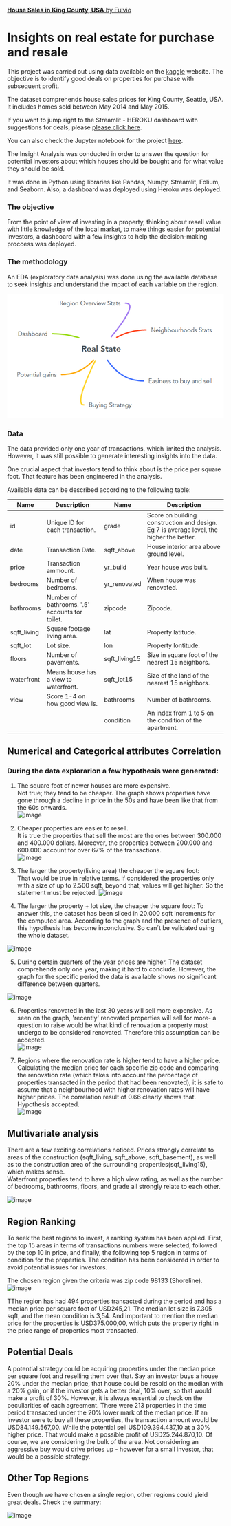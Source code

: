 <div id="wrapper">

<div id="main">

<div class="inner">

[**House Sales in King County, USA** by Fulvio](index.html)

<div id="banner" class="section">

<div class="content">

# Insights on real estate for purchase and resale

This project was carried out using data available on the [kaggle](https://www.kaggle.com/datasets/harlfoxem/housesalesprediction) website. The objective is to identify good deals on properties for purchase with subsequent profit.

The dataset comprehends house sales prices for King County, Seattle, USA. It includes homes sold between May 2014 and May 2015.

If you want to jump right to the Streamlit - HEROKU dashboard with suggestions for deals, please [please click here](https://house-analysis-dashboard.herokuapp.com/).

You can also check the Jupyter notebook for the project [here](https://github.com/fusaa/house-dashboard/blob/main/0%20-%20king%20county.ipynb).


The Insight Analysis was conducted in order to answer the question for potential investors about which houses should be bought and for what value they should be sold.

</div>

</div>

<div class="section">
It was done in Python using libraries like Pandas, Numpy, Streamlit, Folium, and Seaborn. Also, a dashboard was deployed using Heroku was deployed.

<div class="col-4 col-12-medium">


### The objective

From the point of view of investing in a property, thinking about resell value with little knowledge of the local market, to make things easier for potential investors, a dashboard with a few insights to help the decision-making proccess was deployed.

### The methodology

An EDA (exploratory data analysis) was done using the available database to seek insights and understand the impact of each variable on the region.

![image](./MindMap.png)
  
### Data

The data provided only one year of transactions, which limited the analysis. However, it was still possible to generate interesting insights into the data.

One crucial aspect that investors tend to think about is the price per square foot. That feature has been engineered in the analysis.

Available data can be described according to the following table:


| Name         | Description                                    | Name           | Description                                                                              |
| ------------ | ---------------------------------------------- | -------------- | ---------------------------------------------------------------------------------------- |
| id           | Unique ID for each transaction.                | grade          | Score on building construction and design. Eg 7 is average level, the higher the better. |
| date         | Transaction Date.                              | sqft\_above    | House interior area above ground level.                                                  |
| price        | Transaction ammount.                           | yr\_build      | Year house was built.                                                                    |
| bedrooms     | Number of bedrooms.                            | yr\_renovated  | When house was renovated.                                                                |
| bathrooms    | Number of bathrooms. '.5' accounts for toilet. | zipcode        | Zipcode.                                                                                 |
| sqft\_living | Square footage living area.                    | lat            | Property latitude.                                                                       |
| sqft\_lot    | Lot size.                                      | lon            | Property lontitude.                                                                      |
| floors       | Number of pavements.                           | sqft\_living15 | Size in square foot of the nearest 15 neighbors.                                         |
| waterfront   | Means house has a view to waterfront.          | sqft\_lot15    | Size of the land of the nearest 15 neighbors.                                            |
| view         | Score 1-4 on how good view is.                 | bathrooms      | Number of bathrooms.                                                                     |
|              |                                                | condition      | An index from 1 to 5 on the condition of the apartment.                                  |





## Numerical and Categorical attributes Correlation
  
  
### During the data explorarion a few hypothesis were generated:
  1) The square foot of newer houses are more expensive.  
  Not true; they tend to be cheaper. The graph shows properties have gone through a decline in price in the 50s and have been like that from the 60s onwards.  
  ![image](https://user-images.githubusercontent.com/66756007/175946753-a4f0545f-7a9a-46cb-89a4-d7a9f2969971.png)

  2) Cheaper properties are easier to resell.  
  It is true the properties that sell the most are the ones between 300.000 and 400.000 dollars. Moreover, the properties between 200.000 and 600.000 account for over 67% of the transactions.  
  ![image](https://user-images.githubusercontent.com/66756007/175947287-c685603f-9370-4bd4-9e49-bdeab8e9dce2.png)

  3) The larger the property(living area) the cheaper the square foot:  
  That would be true in relative terms. If considered the properties only with a size of up to 2.500 sqft, beyond that, values will get higher. So the statement must be rejected. 
  ![image](https://user-images.githubusercontent.com/66756007/175947619-57826309-f859-4910-9986-bfe74919dee0.png)

  4) The larger the property + lot size, the cheaper the square foot:
  To answer this, the dataset has been sliced in 20.000 sqft increments for the computed area. According to the graph and the presence of outliers, this hypothesis has become inconclusive. So can´t be validated using the whole dataset.
  
  ![image](https://user-images.githubusercontent.com/66756007/175947936-531fb2ae-6a6b-4201-9bde-be860731c314.png)

  5) During certain quarters of the year prices are higher.
  The dataset comprehends only one year, making it hard to conclude. However, the graph for the specific period the data is available shows no significant difference between quarters. 
   
  ![image](https://user-images.githubusercontent.com/66756007/175948131-e6225c6f-41f6-4935-a19c-cf176f448871.png)
  
  6) Properties renovated in the last 30 years will sell more expensive.
  As seen on the graph, 'recently' renovated properties will sell for more- a question to raise would be what kind of renovation a property must undergo to be considered renovated. Therefore this assumption can be accepted.  
  ![image](https://user-images.githubusercontent.com/66756007/175949030-bc3270ae-93ad-430b-997a-32affa301314.png)

  
  7) Regions where the renovation rate is higher tend to have a higher price.
  Calculating the median price for each specific zip code and comparing the renovation rate (which takes into account the percentage of properties transacted in the period that had been renovated), it is safe to assume that a neighbourhood with higher renovation rates will have higher prices. The correlation result of 0.66 clearly shows that. Hypothesis accepted.  
  ![image](https://user-images.githubusercontent.com/66756007/175949159-71990459-333e-47b9-94d7-5bcc6d2b59c6.png)
  
  
  
 ##  Multivariate analysis
  There are a few exciting correlations noticed. Prices strongly correlate to areas of the construction (sqft_living, sqft_above, sqft_basement), as well as to the construction area of the surrounding properties(sqf_living15), which makes sense.  
Waterfront properties tend to have a high view rating, as well as the number of bedrooms, bathrooms, floors, and grade all strongly relate to each other.

![image](https://user-images.githubusercontent.com/66756007/175943062-a7c91ae3-151b-45f9-8623-d756828d9d09.png)

## Region Ranking
To seek the best regions to invest, a ranking system has been applied. First, the top 15 areas in terms of transactions numbers were selected, followed by the top 10 in price, and finally, the following top 5 region in terms of condition for the properties. The condition has been considered in order to avoid potential issues for investors.

The chosen region given the criteria was zip code 98133 (Shoreline).
![image](https://user-images.githubusercontent.com/66756007/176123662-a818c606-a31c-4c23-8fa5-7ea7a0c5ceda.png)

TThe region has had 494 properties transacted during the period and has a median price per square foot of USD245,21. The median lot size is 7.305 sqft, and the mean condition is 3,54. And important to mention the median price for the properties is USD375.000,00, which puts the property right in the price range of properties most transacted.

## Potential Deals

A potential strategy could be acquiring properties under the median price per square foot and reselling them over that. Say an investor buys a house 20% under the median price, that house could be resold on the median with a 20% gain, or if the investor gets a better deal, 10% over, so that would make a profit of 30%. However, it is always essential to check on the peculiarities of each agreement. There were 213 properties in the time period transacted under the 20% lower mark of the median price. If an investor were to buy all these properties, the transaction amount would be USD84.149.567,00. While the potential sell USD109.394.437,10 at a 30% higher price. That would make a possible profit of USD25.244.870,10. Of course, we are considering the bulk of the area. Not considering an aggressive buy would drive prices up - however for a small investor, that would be a possible strategy.

## Other Top Regions

Even though we have chosen a single region, other regions could yield great deals. Check the summary:

![image](https://user-images.githubusercontent.com/66756007/176127715-cfaccd73-929c-46c4-9c8c-7beb25c7d4ab.png)







